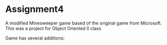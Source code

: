 # Assignment4

A modified Minesweeper game based of the original game from Microsoft.
This was a project for Object Oriented II class

Game has several additions:
  
